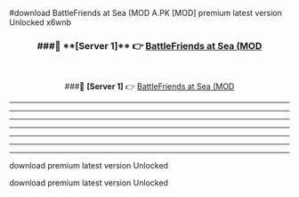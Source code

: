 #download BattleFriends at Sea (MOD A.PK [MOD] premium latest version Unlocked x6wnb 



<div align="center">
<h3>###🔹 **[Server 1]** 👉 <a href="https://download1apk.web.app/">BattleFriends at Sea (MOD</a></h3><br>


###🔹 **[Server 1]** 👉 <a href="https://download1apk.web.app/">BattleFriends at Sea (MOD</a></h3>
</div>



----------------------------------------------------------

----------------------------------------------------------

----------------------------------------------------------

----------------------------------------------------------

----------------------------------------------------------

----------------------------------------------------------

----------------------------------------------------------

download premium latest version Unlocked

download premium latest version Unlocked
